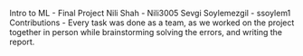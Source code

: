 Intro to ML - Final Project
Nili Shah - Nili3005 
Sevgi Soylemezgil - ssoylem1
Contributions - Every task was done as a team, as we worked on the project together in person while brainstorming solving the errors, and writing the report.

